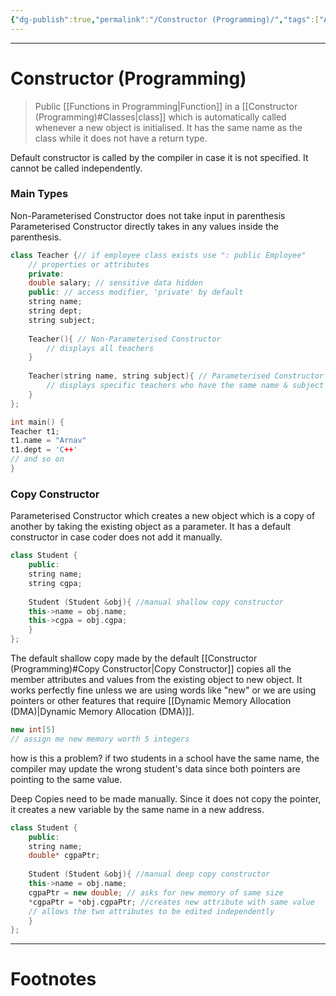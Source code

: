 ```yaml
---
{"dg-publish":true,"permalink":"/Constructor (Programming)/","tags":["Academics"]}
---
```



---
# Constructor (Programming)
> Public [[Functions in Programming\|Function]] in a [[Constructor (Programming)#Classes\|class]] which is automatically called whenever a new object is initialised. It has the same name as the class while it does not have a return type. 

Default constructor is called by the compiler in case it is not specified. It cannot be called independently.

### Main Types
Non-Parameterised Constructor does not take input in parenthesis
Parameterised Constructor directly takes in any values inside the parenthesis.
```CPP
class Teacher {// if employee class exists use ": public Employee"
	// properties or attributes
	private:
	double salary; // sensitive data hidden
	public: // access modifier, 'private' by default
	string name;
	string dept;
	string subject;
	
	Teacher(){ // Non-Parameterised Constructor
		// displays all teachers
	}
	
	Teacher(string name, string subject){ // Parameterised Constructor
		// displays specific teachers who have the same name & subject
	}
};

int main() {
Teacher t1;
t1.name = "Arnav"
t1.dept = 'C++'
// and so on
}
```

### Copy Constructor
Parameterised Constructor which creates a new object which is a copy of another by taking the existing object as a parameter. It has a default constructor in case coder does not add it manually.

```CPP
class Student {
	public:
	string name;
	string cgpa;
	
	Student (Student &obj){ //manual shallow copy constructor
	this->name = obj.name;
	this->cgpa = obj.cgpa;
	}
};
```

The default shallow copy made by the default [[Constructor (Programming)#Copy Constructor\|Copy Constructor]] copies all the member attributes and values from the existing object to new object. It works perfectly fine unless we are using words like "new" or we are using pointers or other features that require [[Dynamic Memory Allocation (DMA)\|Dynamic Memory Allocation (DMA)]].

```CPP
new int[5]
// assign me new memory worth 5 integers 
```

how is this a problem? if two students in a school have the same name, the compiler may update the wrong student's data since both pointers are pointing to the same value.

Deep Copies need to be made manually. Since it does not copy the pointer, it creates a new variable by the same name in a new address.
```CPP
class Student {
	public:
	string name;
	double* cgpaPtr;
	
	Student (Student &obj){ //manual deep copy constructor
	this->name = obj.name;
	cgpaPtr = new double; // asks for new memory of same size
	*cgpaPtr = *obj.cgpaPtr; //creates new attribute with same value
	// allows the two attributes to be edited independently
	}
};
```



---
# Footnotes